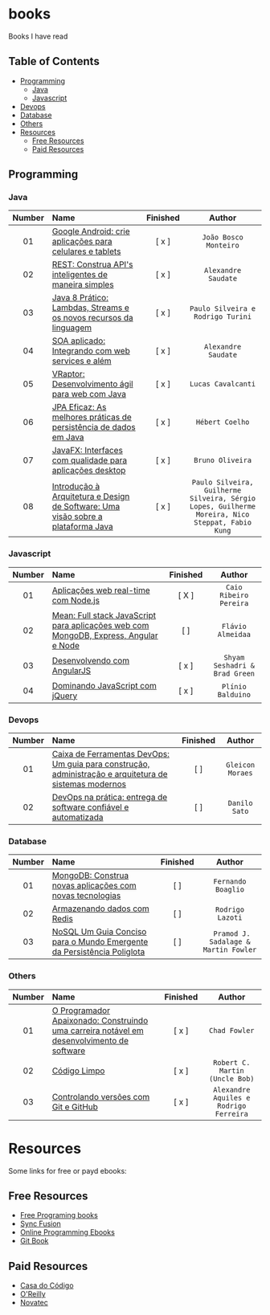 # books
Books I have read

## Table of Contents
<!-- 
	generated by readme-toc
	npm i -g readme-toc
	to generate just run `toc`
-->

<!-- toc -->
  * [Programming](#programming)
    * [Java](#java)   
    * [Javascript](#javascript)
  * [Devops](#devops)
  * [Database](database)
  * [Others](#others)
  * [Resources](#resources)
    * [Free Resources](#free-resources)
    * [Paid Resources](#paid-resources)

<!-- toc stop -->

## Programming

### Java

| Number | Name | Finished | Author |
| :---: | :--- | :---: | :---: |
| 01 | [Google Android: crie aplicações para celulares e tablets](http://www.casadocodigo.com.br/products/livro-android) | [ x ] | `João Bosco Monteiro` |
| 02 | [REST: Construa API's inteligentes de maneira simples](http://www.casadocodigo.com.br/products/livro-rest) | [ x ] | `Alexandre Saudate` |
| 03 | [Java 8 Prático: Lambdas, Streams e os novos recursos da linguagem](http://www.casadocodigo.com.br/products/livro-java8) | [ x ] | `Paulo Silveira e Rodrigo Turini` |
| 04 | [SOA aplicado: Integrando com web services e além](http://www.casadocodigo.com.br/products/livro-soa-webservices) | [ x ] | `Alexandre Saudate` |
| 05 | [VRaptor: Desenvolvimento ágil para web com Java](http://www.casadocodigo.com.br/products/livro-vraptor) | [ x ] | `Lucas Cavalcanti` |
| 06 | [JPA Eficaz: As melhores práticas de persistência de dados em Java](http://www.casadocodigo.com.br/products/livro-jpa-eficaz) | [ x ] | `Hébert Coelho` |
| 07 | [JavaFX: Interfaces com qualidade para aplicações desktop](http://www.casadocodigo.com.br/products/livro-javafx) | [ x ] | `Bruno Oliveira` |
| 08 | [Introdução à Arquitetura e Design de Software: Uma visão sobre a plataforma Java](http://www.casadocodigo.com.br/products/livro-arquitetura-java) | [ x ] | `Paulo Silveira, Guilherme Silveira, Sérgio Lopes, Guilherme Moreira, Nico Steppat, Fabio Kung` |


### Javascript

| Number | Name | Finished | Author |
| :---: | :--- | :---: | :---: |
| 01 | [Aplicações web real-time com Node.js](http://www.casadocodigo.com.br/products/livro-nodejs) | [ X ] | `Caio Ribeiro Pereira` |
| 02 | [Mean: Full stack JavaScript para aplicações web com MongoDB, Express, Angular e Node](http://www.casadocodigo.com.br/products/livro-mean) | [ ] | `Flávio Almeidaa` |
| 03 | [Desenvolvendo com AngularJS](http://www.novatec.com.br/livros/angularjs/) | [ x ] | `Shyam Seshadri & Brad Green`|
| 04 | [Dominando JavaScript com jQuery](http://www.casadocodigo.com.br/products/livro-javascript-jquery) | [ x ] | `Plínio Balduino`|


### Devops

| Number | Name | Finished | Author |
| :---: | :--- | :---: | :---: |
| 01 | [Caixa de Ferramentas DevOps: Um guia para construção, administração e arquitetura de sistemas modernos](http://www.casadocodigo.com.br/products/livro-ferramentas-devops) | [  ] | `Gleicon Moraes` |
| 02 | [DevOps na prática: entrega de software confiável e automatizada](http://www.casadocodigo.com.br/products/livro-devops) | [  ] | `Danilo Sato` |


### Database

| Number | Name | Finished | Author |
| :---: | :--- | :---: | :---: |
| 01 | [MongoDB: Construa novas aplicações com novas tecnologias](http://www.casadocodigo.com.br/products/livro-mongodb) | [  ] | `Fernando Boaglio` |
| 02 | [Armazenando dados com Redis](http://www.casadocodigo.com.br/products/livro-redis) | [  ] | `Rodrigo Lazoti` |
| 03 | [NoSQL Um Guia Conciso para o Mundo Emergente da Persistência Poliglota](http://novatec.com.br/livros/nosql-essencial/) | [  ] | ` Pramod J. Sadalage & Martin Fowler` |

### Others

| Number | Name | Finished | Author |
| :---: | :--- | :---: | :---: |
| 01 | [O Programador Apaixonado: Construindo uma carreira notável em desenvolvimento de software](http://www.casadocodigo.com.br/products/livro-programador-apaixonado) | [ x ] | ` Chad Fowler ` |
| 02 | [Código Limpo](http://www.altabooks.com.br/codigo-limpo.html) | [ x ] | `Robert C. Martin (Uncle Bob)` |
| 03 | [Controlando versões com Git e GitHub](http://www.casadocodigo.com.br/products/livro-git-github) | [ x ] | `Alexandre Aquiles e Rodrigo Ferreira` |

# Resources

Some links for free or payd ebooks:

## Free Resources

- [Free Programing books](https://github.com/vhf/free-programming-books)
- [Sync Fusion](http://www.syncfusion.com/resources/techportal/ebooks)
- [Online Programming Ebooks](http://www.onlineprogrammingbooks.com/)
- [Git Book](https://www.gitbook.com/explore)

## Paid Resources 

- [Casa do Código](http://www.casadocodigo.com.br/)
- [O'Reilly](http://www.oreilly.com/)
- [Novatec](http://novatec.com.br/)
